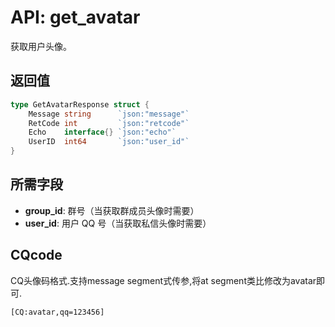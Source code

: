 # API: get_avatar

获取用户头像。

## 返回值

```go
type GetAvatarResponse struct {
    Message string      `json:"message"`
    RetCode int         `json:"retcode"`
    Echo    interface{} `json:"echo"`
    UserID  int64       `json:"user_id"`
}
```

## 所需字段

- **group_id**: 群号（当获取群成员头像时需要）
- **user_id**: 用户 QQ 号（当获取私信头像时需要）

## CQcode

CQ头像码格式.支持message segment式传参,将at segment类比修改为avatar即可.

```
[CQ:avatar,qq=123456]
```